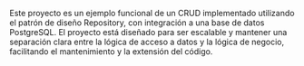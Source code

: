 Este proyecto es un ejemplo funcional de un CRUD implementado utilizando el patrón de diseño Repository, con integración a una base de datos PostgreSQL. 
El proyecto está diseñado para ser escalable y mantener una separación clara entre la lógica de acceso a datos y la lógica de negocio, 
facilitando el mantenimiento y la extensión del código.
